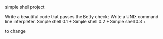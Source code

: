 simple shell project

Write a beautiful code that passes the Betty checks
Write a UNIX command line interpreter.
Simple shell 0.1 +
Simple shell 0.2 +
Simple shell 0.3 +



to change
